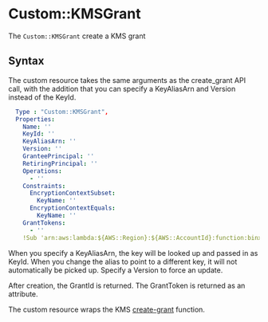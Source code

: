 # Custom::KMSGrant
The `Custom::KMSGrant` create a KMS grant

## Syntax
The custom resource takes the same arguments as the create_grant API call, with the addition that you can specify
a KeyAliasArn and Version instead of the KeyId.

```yaml
  Type : "Custom::KMSGrant",
  Properties:
    Name: ''
    KeyId: ''
    KeyAliasArn: ''
    Version: ''
    GranteePrincipal: ''
    RetiringPrincipal: ''
    Operations:
      - ''
    Constraints:
      EncryptionContextSubset:
        KeyName: ''
      EncryptionContextEquals:
        KeyName: ''
    GrantTokens:
      - ''
    !Sub 'arn:aws:lambda:${AWS::Region}:${AWS::AccountId}:function:binxio-cfn-kms-provider'
```
When you specify a KeyAliasArn, the key will be looked up and passed in as KeyId. When you change the alias to point to 
a different key, it will not automatically be picked up. Specify a Version to force an update.

After creation, the GrantId is returned.  The GrantToken is returned as an attribute.

The custom resource wraps the KMS [create-grant](https://docs.aws.amazon.com/cli/latest/reference/kms/create-grant.html) function.
